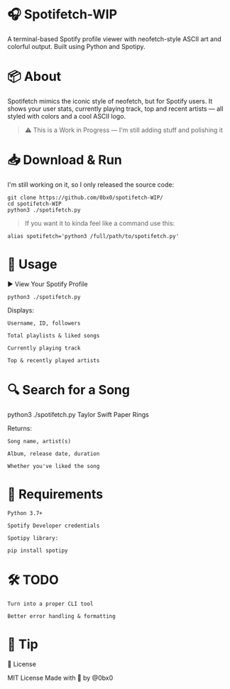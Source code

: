 # 🎧 Spotifetch-WIP
A terminal-based Spotify profile viewer with neofetch-style ASCII art and colorful output. Built using Python and Spotipy.

# 📦 About

Spotifetch mimics the iconic style of neofetch, but for Spotify users. It shows your user stats, currently playing track, top and recent artists — all styled with colors and a cool ASCII logo.

> ⚠️ This is a Work in Progress — I'm still adding stuff and polishing it


# 📥 Download & Run

I'm still working on it, so I only released the source code:

```
git clone https://github.com/0bx0/spotifetch-WIP/
cd spotifetch-WIP
python3 ./spotifetch.py
```


> If you want it to kinda feel like a command use this:
```
alias spotifetch='python3 /full/path/to/spotifetch.py'
```

# 🚀 Usage
▶️ View Your Spotify Profile
```
python3 ./spotifetch.py
```

Displays:

    Username, ID, followers

    Total playlists & liked songs

    Currently playing track

    Top & recently played artists

# 🔍 Search for a Song

python3 ./spotifetch.py Taylor Swift Paper Rings

Returns:

    Song name, artist(s)

    Album, release date, duration

    Whether you've liked the song

# 📌 Requirements

    Python 3.7+

    Spotify Developer credentials

    Spotipy library:
```
pip install spotipy
```

# 🛠 TODO

    Turn into a proper CLI tool

    Better error handling & formatting

# 🧠 Tip



📄 License

MIT License
Made with 💚 by @0bx0

